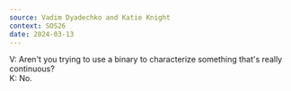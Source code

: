 ```yaml
---
source: Vadim Dyadechko and Katie Knight
context: SOS26
date: 2024-03-13
---
```

V: Aren't you trying to use a binary to characterize something that's really continuous?<br>
K: No.